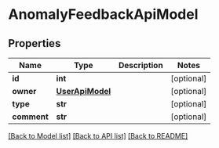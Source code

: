 # AnomalyFeedbackApiModel

## Properties
Name | Type | Description | Notes
------------ | ------------- | ------------- | -------------
**id** | **int** |  | [optional] 
**owner** | [**UserApiModel**](UserApiModel.md) |  | [optional] 
**type** | **str** |  | [optional] 
**comment** | **str** |  | [optional] 

[[Back to Model list]](../README.md#documentation-for-models) [[Back to API list]](../README.md#documentation-for-api-endpoints) [[Back to README]](../README.md)


